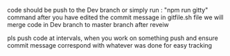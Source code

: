 code should be push to the Dev branch or 
simply run : "npm run gitty" command  after you have edited the commit message in gitfile.sh file
we will merge code in Dev branch to master branch after reveiw 

pls push code at intervals, when you work on something push and ensure commit message correspond with whatever was done for easy tracking 